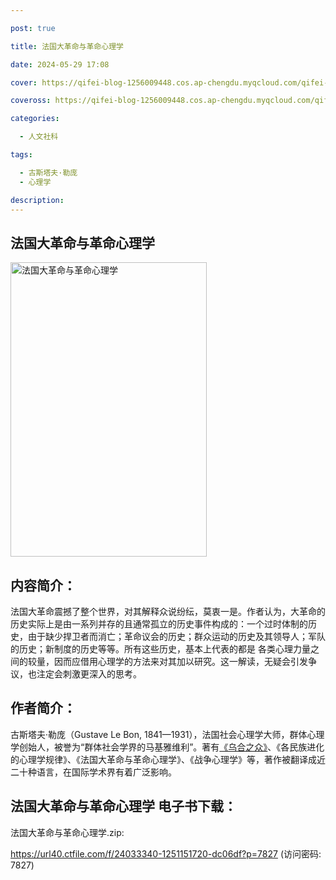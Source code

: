 ```yaml
---

post: true

title: 法国大革命与革命心理学

date: 2024-05-29 17:08

cover: https://qifei-blog-1256009448.cos.ap-chengdu.myqcloud.com/qifei-blog/6545aba5c458853aef92d03e.jpg

coveross: https://qifei-blog-1256009448.cos.ap-chengdu.myqcloud.com/qifei-blog/6545aba5c458853aef92d03e.jpg

categories:

  - 人文社科

tags:

  - 古斯塔夫·勒庞
  - 心理学

description:
---
```


## 法国大革命与革命心理学
<img alt="法国大革命与革命心理学 " class="aligncenter loaded" data-was-processed="true" decoding="async" fetchpriority="high" height="471" src="https://qifei-blog-1256009448.cos.ap-chengdu.myqcloud.com/qifei-blog/6545aba5c458853aef92d03e.jpg" style="cursor: zoom-in;" width="314"/>

## 内容简介：

法国大革命震撼了整个世界，对其解释众说纷纭，莫衷一是。作者认为，大革命的历史实际上是由一系列并存的且通常孤立的历史事件构成的：一个过时体制的历史，由于缺少捍卫者而消亡；革命议会的历史；群众运动的历史及其领导人；军队的历史；新制度的历史等等。所有这些历史，基本上代表的都是 各类心理力量之间的较量，因而应借用心理学的方法来对其加以研究。这一解读，无疑会引发争议，也注定会刺激更深入的思考。

## 作者简介：

古斯塔夫·勒庞（Gustave Le Bon, 1841—1931），法国社会心理学大师，群体心理学创始人，被誉为“群体社会学界的马基雅维利”。著有<a href="https://www.huibooks.com/2025.html">《乌合之众》</a>、《各民族进化的心理学规律》、《法国大革命与革命心理学》、《战争心理学》等，著作被翻译成近二十种语言，在国际学术界有着广泛影响。

## 法国大革命与革命心理学 电子书下载：

法国大革命与革命心理学.zip: 

https://url40.ctfile.com/f/24033340-1251151720-dc06df?p=7827 (访问密码: 7827)
